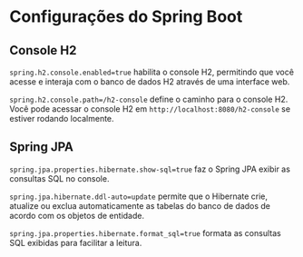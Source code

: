 # Configurações do Spring Boot

## Console H2

`spring.h2.console.enabled=true` habilita o console H2, permitindo que você acesse e interaja com o banco de dados H2 através de uma interface web.

`spring.h2.console.path=/h2-console` define o caminho para o console H2. Você pode acessar o console H2 em `http://localhost:8080/h2-console` se estiver rodando localmente.

## Spring JPA

`spring.jpa.properties.hibernate.show-sql=true` faz o Spring JPA exibir as consultas SQL no console.

`spring.jpa.hibernate.ddl-auto=update` permite que o Hibernate crie, atualize ou exclua automaticamente as tabelas do banco de dados de acordo com os objetos de entidade.

`spring.jpa.properties.hibernate.format_sql=true` formata as consultas SQL exibidas para facilitar a leitura.
